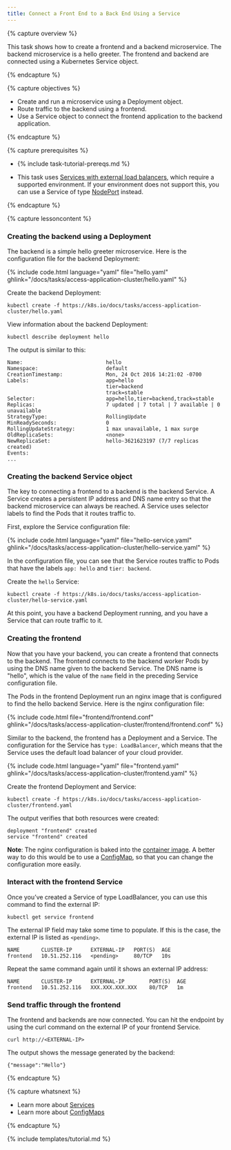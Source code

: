 ```yaml
---
title: Connect a Front End to a Back End Using a Service
---
```


{% capture overview %}

This task shows how to create a frontend and a backend
microservice. The backend microservice is a hello greeter. The
frontend and backend are connected using a Kubernetes Service object.

{% endcapture %}


{% capture objectives %}

* Create and run a microservice using a Deployment object.
* Route traffic to the backend using a frontend.
* Use a Service object to connect the frontend application to the
  backend application.

{% endcapture %}


{% capture prerequisites %}

* {% include task-tutorial-prereqs.md %}

* This task uses
  [Services with external load balancers](/docs/tasks/access-application-cluster/create-external-load-balancer/), which
  require a supported environment. If your environment does not
  support this, you can use a Service of type
  [NodePort](/docs/user-guide/services/#type-nodeport) instead.

{% endcapture %}


{% capture lessoncontent %}

### Creating the backend using a Deployment

The backend is a simple hello greeter microservice. Here is the configuration
file for the backend Deployment:

{% include code.html language="yaml" file="hello.yaml" ghlink="/docs/tasks/access-application-cluster/hello.yaml" %}

Create the backend Deployment:

```
kubectl create -f https://k8s.io/docs/tasks/access-application-cluster/hello.yaml
```

View information about the backend Deployment:

```
kubectl describe deployment hello
```

The output is similar to this:

```
Name:                           hello
Namespace:                      default
CreationTimestamp:              Mon, 24 Oct 2016 14:21:02 -0700
Labels:                         app=hello
                                tier=backend
                                track=stable
Selector:                       app=hello,tier=backend,track=stable
Replicas:                       7 updated | 7 total | 7 available | 0 unavailable
StrategyType:                   RollingUpdate
MinReadySeconds:                0
RollingUpdateStrategy:          1 max unavailable, 1 max surge
OldReplicaSets:                 <none>
NewReplicaSet:                  hello-3621623197 (7/7 replicas created)
Events:
...
```

### Creating the backend Service object

The key to connecting a frontend to a backend is the backend
Service. A Service creates a persistent IP address and DNS name entry
so that the backend microservice can always be reached. A Service uses
selector labels to find the Pods that it routes traffic to.

First, explore the Service configuration file:

{% include code.html language="yaml" file="hello-service.yaml" ghlink="/docs/tasks/access-application-cluster/hello-service.yaml" %}

In the configuration file, you can see that the Service routes traffic to Pods
that have the labels `app: hello` and `tier: backend`.

Create the `hello` Service:

```
kubectl create -f https://k8s.io/docs/tasks/access-application-cluster/hello-service.yaml
```

At this point, you have a backend Deployment running, and you have a
Service that can route traffic to it.

### Creating the frontend

Now that you have your backend, you can create a frontend that connects to the backend.
The frontend connects to the backend worker Pods by using the DNS name
given to the backend Service. The DNS name is "hello", which is the value
of the `name` field in the preceding Service configuration file.

The Pods in the frontend Deployment run an nginx image that is configured
to find the hello backend Service. Here is the nginx configuration file:

{% include code.html file="frontend/frontend.conf" ghlink="/docs/tasks/access-application-cluster/frontend/frontend.conf" %}

Similar to the backend, the frontend has a Deployment and a Service. The
configuration for the Service has `type: LoadBalancer`, which means that
the Service uses the default load balancer of your cloud provider.

{% include code.html language="yaml" file="frontend.yaml" ghlink="/docs/tasks/access-application-cluster/frontend.yaml" %}

Create the frontend Deployment and Service:

```
kubectl create -f https://k8s.io/docs/tasks/access-application-cluster/frontend.yaml
```

The output verifies that both resources were created:

```
deployment "frontend" created
service "frontend" created
```

**Note**: The nginx configuration is baked into the
[container image](/docs/tasks/access-application-cluster/frontend/Dockerfile).
A better way to do this would be to use a
[ConfigMap](/docs/tasks/configure-pod-container/configmap.md), so
that you can change the configuration more easily.

### Interact with the frontend Service

Once you’ve created a Service of type LoadBalancer, you can use this
command to find the external IP:

```
kubectl get service frontend
```

The external IP field may take some time to populate.  If this is the
case, the external IP is listed as `<pending>`.

```
NAME       CLUSTER-IP      EXTERNAL-IP   PORT(S)  AGE
frontend   10.51.252.116   <pending>     80/TCP   10s
```

Repeat the same command again until it shows an external IP address:

```
NAME       CLUSTER-IP      EXTERNAL-IP        PORT(S)  AGE
frontend   10.51.252.116   XXX.XXX.XXX.XXX    80/TCP   1m
```

### Send traffic through the frontend

The frontend and backends are now connected. You can hit the endpoint
by using the curl command on the external IP of your frontend Service.

```
curl http://<EXTERNAL-IP>
```

The output shows the message generated by the backend:

```
{"message":"Hello"}
```

{% endcapture %}


{% capture whatsnext %}

* Learn more about [Services](/docs/concepts/services-networking/service.md)
* Learn more about [ConfigMaps](/docs/tasks/configure-pod-container/configmap.md)

{% endcapture %}

{% include templates/tutorial.md %}
